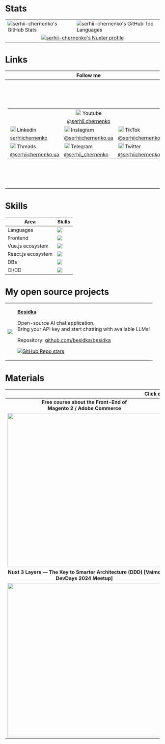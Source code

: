 # Stats

<!-- https://github-stats.omsimos.com/ -->
<table class="vertical-align: baseline">
    <tbody>
        <tr>            
            <td>
                <img src="https://github-readme-stats.vercel.app/api?username=serhii-chernenko&show_icons=true&hide_border=true&count_private=true" alt="serhii-chernenko's GitHub Stats" />
            </td>
            <td>
                <img src="https://github-readme-stats.vercel.app/api/top-langs/?username=serhii-chernenko&show_icons=true&hide_border=true&layout=compact" alt="serhii-chernenko's GitHub Top Languages" />
            </td>
        </tr>
<!--         <tr>    
            <td colspan="2" align="center">
                <img src="https://streak-stats.demolab.com?user=serhii-chernenko&hide_border=true" alt="serhii-chernenko's GitHub Streak" width="100%" />
            </td>
        </tr> -->
        <tr>
            <td colspan="2" align="center">
                <a href="https://nuxters.nuxt.com/serhii-chernenko" target="_blank">
                    <img src="https://nuxters.nuxt.com/card/serhii-chernenko/og.png?a1" alt="serhii-chernenko's Nuxter profile"/>
                </a>
            </td>
        </tr>
    </tbody>
</table>
        
# Links

<table class="vertical-align: baseline">
    <thead>
        <tr>
            <th>Follow me</td>
            <th>Support me</td>
        </tr>
    </thead>
    <tbody>
        <tr>
            <td>
                <table class="vertical-align: baseline">
                    <tbody>
                        <tr align="center">            
                            <td colspan="3"><img src="https://github.com/serhii-chernenko/serhii-chernenko/assets/28815318/8dc0c6ed-5f62-4cd2-996e-9b76024cd897" width="18" height="18"> Youtube</td>
                        </tr>
                        <tr align="center">
                            <td colspan="3"><a href="https://youtube.com/@serhii.chernenko" target="_blank">@serhii.chernenko</a></td>
                        </tr>
                        <tr>
                            <td><img src="https://github.com/user-attachments/assets/d611eff9-401c-44da-80f2-c6f4732df9ee" width="18" height="18"> Linkedin</td>
                            <td><img src="https://github.com/serhii-chernenko/serhii-chernenko/assets/28815318/55a46a7f-9cec-4c5f-b816-60922f0c0cbb" width="18" height="18"> Instagram</td>
                            <td><img src="https://github.com/serhii-chernenko/serhii-chernenko/assets/28815318/13078198-d170-47a3-8cd9-557b9678beb4" width="18" height="18"> TikTok</td>
                        </tr>
                        <tr>
                            <!--<td>Ukrainian 🇺🇦</td>-->
                            <td><a href="https://www.linkedin.com/in/serhiichernenko/" target="_blank">serhiichernenko</a></td>
                            <td><a href="https://www.instagram.com/serhiichernenko.ua" target="_blank">@serhiichernenko.ua</a></td>
                            <td><a href="https://www.tiktok.com/@serhiichernenko.ua" target="_blank">@serhiichernenko.ua</a></td>
                        </tr>
                        <tr>            
                            <td><img src="https://upload.wikimedia.org/wikipedia/commons/9/9d/Threads_%28app%29_logo.svg" width="18" height="18"> Threads</td>
                            <td><img src="https://github.com/user-attachments/assets/fa1c9974-4903-43ca-9aac-d552bef1d743" width="18" height="18"> Telegram</td>
                            <td><img src="https://github.com/serhii-chernenko/serhii-chernenko/assets/28815318/0a320dc0-b342-4c26-a12b-571c26dbd0a8" width="18" height="18"> Twitter</td>
                        </tr>
                        <tr>
                            <td><a href="https://www.threads.net/@serhiichernenko.ua" target="_blank">@serhiichernenko.ua</a></td>
                            <td><a href="https://t.me/serhii_chernenko" target="_blank">@serhii_chernenko</a></td>
                            <td><a href="https://x.com/serhiichernenko" target="_blank">@serhiichernenko</a></td>
                        </tr>
                        <!--
                        <tr>
                            <td>English 🇺🇸</td>
                            <td><a href="https://youtube.com/@chernenko.digital" target="_blank">@chernenko.digital</a></td>
                            <td><a href="https://www.instagram.com/chernenko.digital" target="_blank">@chernenko.digital</a></td>
                            <td><a href="https://www.tiktok.com/@chernenko.digital" target="_blank">@chernenko.digital</a></td>
                            <td><a href="https://x.com/serhiichernenko" target="_blank">@serhiichernenko</a></td>
                        </tr>
                        -->
                    </tbody>
                </table>
            </td>
            <td>
                <table>
                  <tbody>
                    <tr>
                      <td align="center">
                        <a href="https://ko-fi.com/serhiichernenko" target="_blank" style="display: inline-flex; justify-content: center; width: 100">
                          <img src="https://github.com/user-attachments/assets/4b54783f-e7fe-42b0-9003-b3f2326d69da" alt="QR code" width="200" />
                        </a>
                      </td>
                    </tr>
                    <tr>
                      <td colspan="4" align="center"><strong>Click on a QR-code<br/>to open the link instead of scanning</strong></td>
                    </tr>
                  </tbody>
                </table>
            </td>
        </tr>
    </tbody>
</table>

# Skills

| Area | Skills |
|----------|-------|
| Languages | <img src="https://skillicons.dev/icons?theme=light&i=ts,js,php" /> |
| Frontend | <img src="https://skillicons.dev/icons?theme=light&i=html,css,tailwind,less,sass" /> |
| Vue.js ecosystem | <img src="https://skillicons.dev/icons?theme=light&i=vue,nuxtjs,pinia,vitest,vite" /> |
| React.js ecosystem | <img src="https://skillicons.dev/icons?theme=light&i=react,nextjs,remix" /> |
| DBs | <img src="https://skillicons.dev/icons?theme=light&i=sqlite,mongodb,mysql" /> |
| CI/CD | <img src="https://skillicons.dev/icons?theme=light&i=nginx,ansible,kubernetes,docker,cloudflare,workers,vercel,aws" /> |

# My open source projects

<table>
    <tbody>
        <tr>
            <td align="center">
                <a href="https://www.besidka.com">
                    <img src="https://github.com/user-attachments/assets/98fa3227-7ace-4751-93e5-0435db6a4032" />
                </a>
            </td>
            <td>
                <p>
                    <a href="https://www.besidka.com">
                        <strong>Besidka</strong>
                    </a>
                </p>
                <p>
                    Open-source AI chat application.<br>Bring your API key and start chatting with available LLMs!
                </p>
                <p>
                    Repository: <a href="https://github.com/besidka/besidka">github.com/besidka/besidka</a>
                </p>
                <p>
                    <a href="https://github.com/besidka/besidka">
                        <img alt="GitHub Repo stars" src="https://img.shields.io/github/stars/besidka/besidka?style=for-the-badge&labelColor=%23f8c4e4&color=%23e40d7b">
                    </a>
                </p>
            </td>
        </tr>
    </tbody>
</table>

# Materials

<table class="vertical-align: baseline">
    <thead>
        <tr>
            <th colspan="2" align="center"><strong>Click on images</strong></th>
        </tr>
    </thead>
    <tbody>
        <tr align="center">
            <td>
                <strong>
                    Free course about the Front-End of<br/>Magento 2 / Adobe Commerce
                </strong>
            </td>
            <td>
                <strong>
                    Про волонтерство, допомогу війську та податки.<br/>Моя історія зборів для ЗСУ
                </strong>
            </td>
        </tr>
        <tr>
            <td>
                <a href="https://youtube.com/playlist?list=PLSep1ckXq6QGE1u23jafNnlT-2BOCKxVZ">
                    <img src="https://user-images.githubusercontent.com/28815318/230770894-119f79aa-7c93-4f18-9dbd-8fe5b060eb9f.png" width="500" />
                </a>
            </td>
            <td>
                <a href="https://dou.ua/forums/topic/49503/">
                    <img src="https://github.com/serhii-chernenko/serhii-chernenko/assets/28815318/1ff12e46-51a9-4625-8348-406f8b976efc" width="500" />
                </a>
            </td>
        </tr>
        <tr align="center">
            <td>
                <strong>
                    Nuxt 3 Layers — The Key to Smarter Architecture (DDD) [Vaimo DevDays 2024 Meetup]
                </strong>
            </td>
            <td>
                <strong>
                    The Commerce DevCast #4 - Frontend in eCommerce
                </strong>
            </td>
        </tr>
        <tr>
            <td>
                <a href="https://www.youtube.com/watch?v=I2zyFp1OtDA">
                    <img src="https://github.com/user-attachments/assets/0730a222-52f2-4a21-ba37-a373dae94148" width="500" />
                </a>
            </td>
            <td>
                <a href="https://youtu.be/b49tfKNCISU">
                    <img src="https://github.com/user-attachments/assets/7b7e35e0-9699-4174-a03b-de3e7bae77a3" width="500" />
                </a>
            </td>
        </tr>
    </tbody>
</table>

